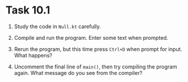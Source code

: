# Task 10.1

1. Study the code in `Null.kt` carefully.

2. Compile and run the program. Enter some text when prompted.

3. Rerun the program, but this time press `Ctrl+D` when prompt for input.
   What happens?

4. Uncomment the final line of `main()`, then try compiling the program
   again. What message do you see from the compiler?
